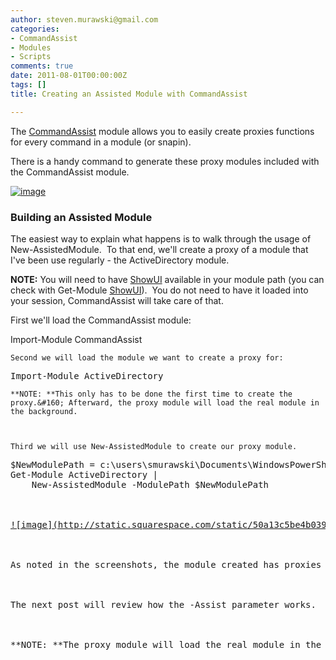 ```yaml
---
author: steven.murawski@gmail.com
categories:
- CommandAssist
- Modules
- Scripts
comments: true
date: 2011-08-01T00:00:00Z
tags: []
title: Creating an Assisted Module with CommandAssist

---
```


The [CommandAssist](/blog/2011/08/announcing-commandassist) module allows you to easily create proxies functions for every command in a module (or snapin).&#160;&#160; 



There is a handy command to generate these proxy modules included with the CommandAssist module.&#160; 



<a href="http://static.squarespace.com/static/50a13c5be4b039333cb95a3b/50acf4c0e4b0c945709cfb5c/50acf4c1e4b0c945709cfb86/1313226370000/?format=original">![image](http://static.squarespace.com/static/50a13c5be4b039333cb95a3b/50acf4c0e4b0c945709cfb5c/50acf4c1e4b0c945709cfb89/1313226371000/?format=original "image")</a>



### Building an Assisted Module




The easiest way to explain what happens is to walk through the usage of New-AssistedModule.&#160; To that end, we'll create a proxy of a module that I've been use regularly - the ActiveDirectory module.



**NOTE:** You will need to have <a href="http://www.showui.com" target="_blank">ShowUI</a> available in your module path (you can check with Get-Module <a href="http://www.showui.com" target="_blank">ShowUI</a>).&#160; You do not need to have it loaded into your session, CommandAssist will take care of that.



First we'll load the CommandAssist module:



Import-Module CommandAssist</pre>

    
    Second we will load the module we want to create a proxy for:
    
<pre language="powershell">Import-Module ActiveDirectory</pre>

    
    **NOTE: **This only has to be done the first time to create the proxy.&#160; Afterward, the proxy module will load the real module in the background.
    

    
    Third we will use New-AssistedModule to create our proxy module.
    
<pre language="powershell">$NewModulePath = c:\users\smurawski\Documents\WindowsPowerShell\Modules\AssistedAD
Get-Module ActiveDirectory | 
    New-AssistedModule -ModulePath $NewModulePath



<a href="http://static.squarespace.com/static/50a13c5be4b039333cb95a3b/50acf4c0e4b0c945709cfb5c/50acf4c1e4b0c945709cfb8c/1313226377000/?format=original">![image](http://static.squarespace.com/static/50a13c5be4b039333cb95a3b/50acf4c0e4b0c945709cfb5c/50acf4c2e4b0c945709cfb8f/1313226379000/?format=original "image")</a>



As noted in the screenshots, the module created has proxies for each command that add the -assist parameter.&#160; There also is a module file that will load all of the proxies, as well as the source module (in this example, AssistedAD.psm1).



The next post will review how the -Assist parameter works.



**NOTE: **The proxy module will load the real module in the background (so if you distribute it, the end user will need the source module or snapin as well).

